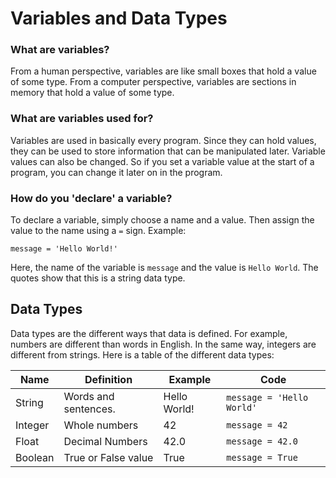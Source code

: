 # Variables and Data Types

### What are variables?

From a human perspective, variables are like small boxes that hold a value of some type.
From a computer perspective, variables are sections in memory that hold a value of some type.

### What are variables used for?

Variables are used in basically every program. Since they can hold values, they can be used to store information that can be manipulated later.
Variable values can also be changed. So if you set a variable value at the start of a program, you can change it later on in the program.

### How do you 'declare' a variable?

To declare a variable, simply choose a name and a value. Then assign the value to the name using a `=` sign.
Example:
```
message = 'Hello World!'
```
Here, the name of the variable is `message` and the value is `Hello World`. The quotes show that this is a string data type.

## Data Types

Data types are the different ways that data is defined. For example, numbers are different than words in English. In the same way, integers are different from strings. Here is a table of the different data types:

|Name|Definition|Example|Code|
|----|----------|-------|----|
|String|Words and sentences.|Hello World!|`message = 'Hello World'`|
|Integer|Whole numbers|42|`message = 42`|
|Float|Decimal Numbers|42.0|`message = 42.0`|
|Boolean|True or False value|True|`message = True`|
